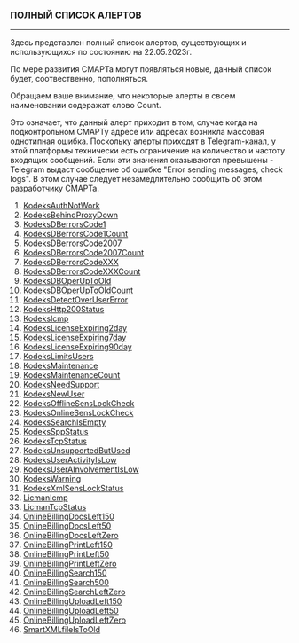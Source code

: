 ### ПОЛНЫЙ СПИСОК АЛЕРТОВ
---
Здесь представлен полный список алертов, существующих и использующихся по состоянию на 22.05.2023г.

По мере развития СМАРТа могут появляться новые, данный список будет, соотвественно, пополняться.

Обращаем ваше внимание, что некоторые алерты в своем наименовании содеражат слово Count. 

Это означает, что данный алерт приходит в том, случае когда на подконтрольном СМАРТу адресе или адресах возникла массовая однотипная ошибка.
Поскольку алерты приходят в Telegram-канал, у этой платформы технически есть ограничение на количество и частоту входящих сообщений.
Если эти значения оказываются превышены - Telegram выдаст сообщение об ошибке "Error sending messages, check logs".
В этом случае следует незамедлительно сообщить об этом разработчику СМАРТа.

1. [KodeksAuthNotWork](http://smart.uniclass.ru/docs/errors/KodeksAuthNotWork.md)
2. [KodeksBehindProxyDown](http://smart.uniclass.ru/docs/errors/KodeksBehindProxyDown.md)
3. [KodeksDBerrorsCode1](http://smart.uniclass.ru/docs/errors/KodeksDBerrorsCode1.md)
4. [KodeksDBerrorsCode1Count](http://smart.uniclass.ru/docs/errors/KodeksDBerrorsCode1Count.md)
5. [KodeksDBerrorsCode2007](http://smart.uniclass.ru/docs/errors/KodeksDBerrorsCode2007.md)
6. [KodeksDBerrorsCode2007Count](http://smart.uniclass.ru/docs/errors/KodeksDBerrorsCode2007Count.md)
7. [KodeksDBerrorsCodeXXX](http://smart.uniclass.ru/docs/errors/KodeksDBerrorsCodeXXX.md)
8. [KodeksDBerrorsCodeXXXCount](http://smart.uniclass.ru/docs/errors/KodeksDBerrorsCodeXXXCount.md)
9. [KodeksDBOperUpToOld](http://smart.uniclass.ru/docs/errors/KodeksDBOperUpToOld.md)
10. [KodeksDBOperUpToOldCount](http://smart.uniclass.ru/docs/errors/KodeksDBOperUpToOldCount.md)
11. [KodeksDetectOverUserError](http://smart.uniclass.ru/docs/errors/KodeksDetectOverUserError.md)
12. [KodeksHttp200Status](http://smart.uniclass.ru/docs/errors/KodeksHttp200Status.md)
13. [KodeksIcmp](http://smart.uniclass.ru/docs/errors/KodeksIcmp.md)
14. [KodeksLicenseExpiring2day](http://smart.uniclass.ru/docs/errors/KodeksLicenseExpiring2day.md)
15. [KodeksLicenseExpiring7day](http://smart.uniclass.ru/docs/errors/KodeksLicenseExpiring7day.md)
16. [KodeksLicenseExpiring90day](http://smart.uniclass.ru/docs/errors/KodeksLicenseExpiring90day.md)
17. [KodeksLimitsUsers](http://smart.uniclass.ru/docs/errors/KodeksLimitsUsers.md)
18. [KodeksMaintenance](http://smart.uniclass.ru/docs/errors/KodeksMaintenance.md)
19. [KodeksMaintenanceCount](http://smart.uniclass.ru/docs/errors/KodeksMaintenanceCount.md)
20. [KodeksNeedSupport](http://smart.uniclass.ru/docs/errors/KodeksNeedSupport.md)
21. [KodeksNewUser](http://smart.uniclass.ru/docs/errors/KodeksNewUser.md)
22. [KodeksOfflineSensLockCheck](http://smart.uniclass.ru/docs/errors/KodeksOfflineSensLockCheck.md)
23. [KodeksOnlineSensLockCheck](http://smart.uniclass.ru/docs/errors/KodeksOnlineSensLockCheck.md)
24. [KodeksSearchIsEmpty](http://smart.uniclass.ru/docs/errors/KodeksSearchIsEmpty.md)
25. [KodeksSppStatus](http://smart.uniclass.ru/docs/errors/KodeksSppStatus.md)
26. [KodeksTcpStatus](http://smart.uniclass.ru/docs/errors/KodeksTcpStatus.md)
27. [KodeksUnsupportedButUsed](http://smart.uniclass.ru/docs/errors/KodeksUnsupportedButUsed.md)
28. [KodeksUserActivityIsLow](http://smart.uniclass.ru/docs/errors/KodeksUserActivityIsLow.md)
29. [KodeksUserAInvolvementIsLow](http://smart.uniclass.ru/docs/errors/KodeksUserAInvolvementIsLow.md)
30. [KodeksWarning](http://smart.uniclass.ru/docs/errors/KodeksWarning.md)
31. [KodeksXmlSensLockStatus](http://smart.uniclass.ru/docs/errors/KodeksXmlSensLockStatus.md)
32. [LicmanIcmp](http://smart.uniclass.ru/docs/errors/LicmanIcmp.md)
33. [LicmanTcpStatus](http://smart.uniclass.ru/docs/errors/LicmanTcpStatus.md)
34. [OnlineBillingDocsLeft150](http://smart.uniclass.ru/docs/errors/OnlineBillingDocsLeft150.md)
35. [OnlineBillingDocsLeft50](http://smart.uniclass.ru/docs/errors/OnlineBillingDocsLeft50.md)
36. [OnlineBillingDocsLeftZero](http://smart.uniclass.ru/docs/errors/OnlineBillingDocsLeftZero.md)
37. [OnlineBillingPrintLeft150](http://smart.uniclass.ru/docs/errors/OnlineBillingPrintLeft150.md)
38. [OnlineBillingPrintLeft50](http://smart.uniclass.ru/docs/errors/OnlineBillingPrintLeft50.md)
39. [OnlineBillingPrintLeftZero](http://smart.uniclass.ru/docs/errors/OnlineBillingPrintLeftZero.md)
40. [OnlineBillingSearch150](http://smart.uniclass.ru/docs/errors/OnlineBillingSearch150.md)
41. [OnlineBillingSearch500](http://smart.uniclass.ru/docs/errors/OnlineBillingSearch500.md)
42. [OnlineBillingSearchLeftZero](http://smart.uniclass.ru/docs/errors/OnlineBillingSearchLeftZero.md)
43. [OnlineBillingUploadLeft150](http://smart.uniclass.ru/docs/errors/OnlineBillingUploadLeft150.md)
44. [OnlineBillingUploadLeft50](http://smart.uniclass.ru/docs/errors/OnlineBillingUploadLeft50.md)
45. [OnlineBillingUploadLeftZero](http://smart.uniclass.ru/docs/errors/OnlineBillingUploadLeftZero.md)
46. [SmartXMLfileIsToOld](http://smart.uniclass.ru/docs/errors/SmartXMLfileIsToOld.md)
